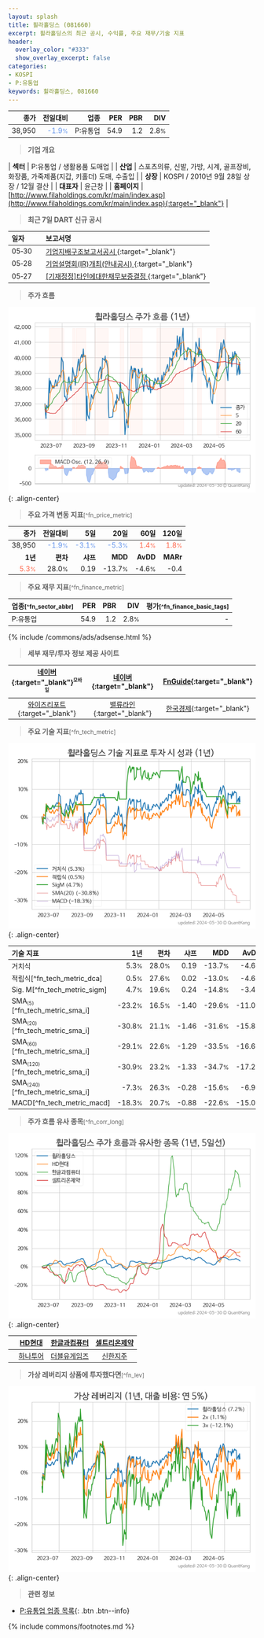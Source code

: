 ```yaml
---
layout: splash
title: 휠라홀딩스 (081660)
excerpt: 휠라홀딩스의 최근 공시, 수익률, 주요 재무/기술 지표
header:
  overlay_color: "#333"
  show_overlay_excerpt: false
categories:
- KOSPI
- P:유통업
keywords: 휠라홀딩스, 081660
---
```


| **종가** | **전일대비** | **업종** | **PER** | **PBR** | **DIV** |
| -------: | -----------: | -------: | ------: | ------: | ------: |
| 38,950 | <span style="color: cornflowerblue">-1.9<small>%</small></span> | P:유통업 | 54.9 | 1.2 | 2.8<small>%</small> |

<!-- more -->


> **기업 개요**<a id="company"></a>

| <span style="white-space:nowrap;">**섹터**</span> | P:유통업 / 생활용품 도매업 |
| <span style="white-space:nowrap;">**산업**</span> | 스포츠의류, 신발, 가방, 시계, 골프장비, 화장품, 가죽제품(지갑, 키홀더) 도매, 수출입 |
| <span style="white-space:nowrap;">**상장**</span> | KOSPI / 2010년 9월 28일 상장 / 12월 결산 |
| <span style="white-space:nowrap;">**대표자**</span> | 윤근창 |
| <span style="white-space:nowrap;">**홈페이지**</span> | [http://www.filaholdings.com/kr/main/index.asp](http://www.filaholdings.com/kr/main/index.asp){:target="_blank"} |


> **최근 7일 DART 신규 공시**<a id="dart"></a>

| **일자** |      | **보고서명** |
| :------- | :--- | :----------- |
| 05&#x2011;30 | | [기업지배구조보고서공시              ](https://dart.fss.or.kr/dsaf001/main.do?rcpNo=20240530800326){:target="_blank"} |
| 05&#x2011;28 | | [기업설명회(IR)개최(안내공시)              ](https://dart.fss.or.kr/dsaf001/main.do?rcpNo=20240528800353){:target="_blank"} |
| 05&#x2011;27 | | [[기재정정]타인에대한채무보증결정              ](https://dart.fss.or.kr/dsaf001/main.do?rcpNo=20240527800764){:target="_blank"} |


> **주가 흐름**<a id="price"></a>

![081660](/stock/images/081660.png){: .align-center}


> **주요 가격 변동 지표**<small>[^fn_price_metric]</small>

| **종가** | **전일대비** | **5일** | **20일** | **60일** | **120일** |
| -------: | -----------: | ------: | -------: | -------: | --------: |
| 38,950 | <span style="color: cornflowerblue">-1.9<small>%</small></span> | <span style="color: cornflowerblue">-3.1<small>%</small></span> | <span style="color: cornflowerblue">-5.3<small>%</small></span> | <span style="color: tomato">1.4<small>%</small></span> | <span style="color: tomato">1.8<small>%</small></span> |
| **1년** | **편차** | **샤프** | **MDD** | **AvDD** | **MARr** |
| <span style="color: tomato">5.3<small>%</small></span> | 28.0<small>%</small> | 0.19 | -13.7<small>%</small> | -4.6<small>%</small> | -0.4 |


> **주요 재무 지표**<small>[^fn_finance_metric]</small>

| **업종**<small>[^fn_sector_abbr]</small> | **PER** | **PBR** | **DIV** | **평가**<small>[^fn_finance_basic_tags]</small> |
| :--------------------------------------- | ------: | ------: | ------: | ----------------------------------------------: |
| P:유통업 | 54.9 | 1.2 | 2.8<small>%</small> | - |



{% include /commons/ads/adsense.html %}

> **세부 재무/투자 정보 제공 사이트**

| [네이버](https://m.stock.naver.com/domestic/stock/081660/finance/summary){:target="_blank"}<sup><small>모바일</small></sup> | [네이버](https://finance.naver.com/item/coinfo.naver?code=081660){:target="_blank"} | [FnGuide](https://comp.fnguide.com/SVO2/ASP/SVD_Invest.asp?gicode=A081660&MenuYn=Y){:target="_blank"} |
| :---: | :---: | :---: |
| [와이즈리포트](https://comp.wisereport.co.kr/company/c1040001.aspx?cmp_cd=081660){:target="_blank"} | [밸류라인](https://www.valueline.co.kr/finance/summary/081660){:target="_blank"} | [한국경제](https://markets.hankyung.com/stock/081660/financial-summary){:target="_blank"} |


> **주요 기술 지표**<small>[^fn_tech_metric]</small>


![081660](/stock/images/081660_tech.png){: .align-center}

| **기술 지표** | **1년** | **편차** | **샤프** | **MDD** | **AvDD** |
| :------------ | ------: | -----------: | -------: | ------: | -------: |
| 거치식 | 5.3<small>%</small> | 28.0<small>%</small> | 0.19 | -13.7<small>%</small> | -4.6<small>%</small> |
| 적립식[^fn_tech_metric_dca] | 0.5<small>%</small> | 27.6<small>%</small> | 0.02 | -13.0<small>%</small> | -4.6<small>%</small> |
| Sig. M[^fn_tech_metric_sigm] | 4.7<small>%</small> | 19.6<small>%</small> | 0.24 | -14.8<small>%</small> | -3.4<small>%</small> |
| SMA<small><sub>(5)</sub></small>[^fn_tech_metric_sma_i] | -23.2<small>%</small> | 16.5<small>%</small> | -1.40 | -29.6<small>%</small> | -11.0<small>%</small> |
| SMA<small><sub>(20)</sub></small>[^fn_tech_metric_sma_i] | -30.8<small>%</small> | 21.1<small>%</small> | -1.46 | -31.6<small>%</small> | -15.8<small>%</small> |
| SMA<small><sub>(60)</sub></small>[^fn_tech_metric_sma_i] | -29.1<small>%</small> | 22.6<small>%</small> | -1.29 | -33.5<small>%</small> | -16.6<small>%</small> |
| SMA<small><sub>(120)</sub></small>[^fn_tech_metric_sma_i] | -30.9<small>%</small> | 23.2<small>%</small> | -1.33 | -34.7<small>%</small> | -17.2<small>%</small> |
| SMA<small><sub>(240)</sub></small>[^fn_tech_metric_sma_i] | -7.3<small>%</small> | 26.3<small>%</small> | -0.28 | -15.6<small>%</small> | -6.9<small>%</small> |
| MACD[^fn_tech_metric_macd] | -18.3<small>%</small> | 20.7<small>%</small> | -0.88 | -22.6<small>%</small> | -15.0<small>%</small> |


> **주가 흐름 유사 종목**<a id="corr"></a><small>[^fn_corr_long]</small>

![081660](/stock/images/081660_corr.png){: .align-center}

|       | [HD현대](/267250/) | [한글과컴퓨터](/030520/) | [셀트리온제약](/068760/) |
| :---: | :------------------------------------: | :------------------------------------: | :------------------------------------: |
|       | [하나투어](/039130/) | [더블유게임즈](/192080/) | [신한지주](/055550/) |


> **가상 레버리지 상품에 투자했다면**<a id="2x"></a><small>[^fn_lev]</small>

![081660](/stock/images/081660_2x.png){: .align-center}


> **관련 정보**

- [P:유통업 업종 목록](/stats/sector/kospi_업종_유통업_종목/){: .btn .btn--info}

{% include commons/footnotes.md %}